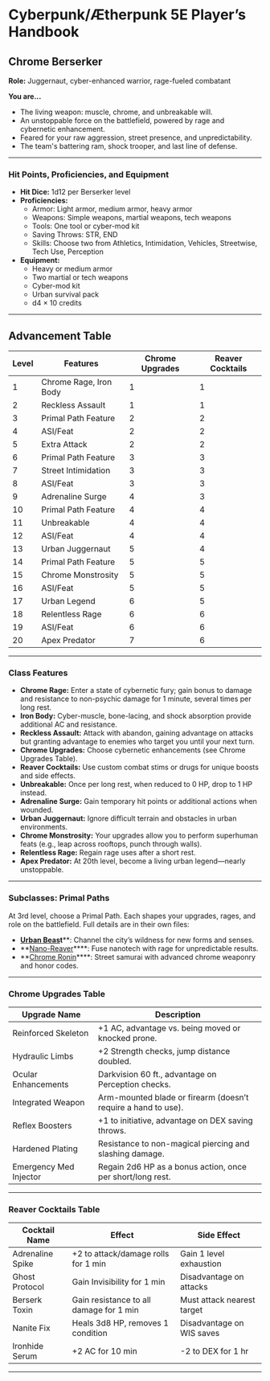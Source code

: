 # Cyberpunk/Ætherpunk 5E Player’s Handbook

## Chrome Berserker

**Role:** Juggernaut, cyber-enhanced warrior, rage-fueled combatant

**You are...**

- The living weapon: muscle, chrome, and unbreakable will.
- An unstoppable force on the battlefield, powered by rage and cybernetic enhancement.
- Feared for your raw aggression, street presence, and unpredictability.
- The team's battering ram, shock trooper, and last line of defense.

---

### Hit Points, Proficiencies, and Equipment

- **Hit Dice:** 1d12 per Berserker level
- **Proficiencies:**
    - Armor: Light armor, medium armor, heavy armor
    - Weapons: Simple weapons, martial weapons, tech weapons
    - Tools: One tool or cyber-mod kit
    - Saving Throws: STR, END
    - Skills: Choose two from Athletics, Intimidation, Vehicles, Streetwise, Tech Use, Perception
- **Equipment:**
    - Heavy or medium armor
    - Two martial or tech weapons
    - Cyber-mod kit
    - Urban survival pack
    - d4 × 10 credits

---

## Advancement Table

|Level|Features|Chrome Upgrades|Reaver Cocktails|
|---|---|---|---|
|1|Chrome Rage, Iron Body|1|1|
|2|Reckless Assault|1|1|
|3|Primal Path Feature|2|2|
|4|ASI/Feat|2|2|
|5|Extra Attack|2|2|
|6|Primal Path Feature|3|3|
|7|Street Intimidation|3|3|
|8|ASI/Feat|3|3|
|9|Adrenaline Surge|4|3|
|10|Primal Path Feature|4|4|
|11|Unbreakable|4|4|
|12|ASI/Feat|4|4|
|13|Urban Juggernaut|5|4|
|14|Primal Path Feature|5|5|
|15|Chrome Monstrosity|5|5|
|16|ASI/Feat|5|5|
|17|Urban Legend|6|5|
|18|Relentless Rage|6|6|
|19|ASI/Feat|6|6|
|20|Apex Predator|7|6|

---

### Class Features

- **Chrome Rage:** Enter a state of cybernetic fury; gain bonus to damage and resistance to non-psychic damage for 1 minute, several times per long rest.
- **Iron Body:** Cyber-muscle, bone-lacing, and shock absorption provide additional AC and resistance.
- **Reckless Assault:** Attack with abandon, gaining advantage on attacks but granting advantage to enemies who target you until your next turn.
- **Chrome Upgrades:** Choose cybernetic enhancements (see Chrome Upgrades Table).
- **Reaver Cocktails:** Use custom combat stims or drugs for unique boosts and side effects.
- **Unbreakable:** Once per long rest, when reduced to 0 HP, drop to 1 HP instead.
- **Adrenaline Surge:** Gain temporary hit points or additional actions when wounded.
- **Urban Juggernaut:** Ignore difficult terrain and obstacles in urban environments.
- **Chrome Monstrosity:** Your upgrades allow you to perform superhuman feats (e.g., leap across rooftops, punch through walls).
- **Relentless Rage:** Regain rage uses after a short rest.
- **Apex Predator:** At 20th level, become a living urban legend—nearly unstoppable.

---

### Subclasses: Primal Paths

At 3rd level, choose a Primal Path. Each shapes your upgrades, rages, and role on the battlefield. Full details are in their own files:

- **[Urban Beas](Urban%20Beas)t****: Channel the city’s wildness for new forms and senses.
- **[Nano-Reaver](Chrome%20Berserker%20Subclasses/Nano-Reaver.md)****: Fuse nanotech with rage for unpredictable results.
- **[Chrome Ronin](Chrome%20Berserker%20Subclasses/Chrome%20Ronin.md)****: Street samurai with advanced chrome weaponry and honor codes.
---

### Chrome Upgrades Table

|Upgrade Name|Description|
|---|---|
|Reinforced Skeleton|+1 AC, advantage vs. being moved or knocked prone.|
|Hydraulic Limbs|+2 Strength checks, jump distance doubled.|
|Ocular Enhancements|Darkvision 60 ft., advantage on Perception checks.|
|Integrated Weapon|Arm-mounted blade or firearm (doesn’t require a hand to use).|
|Reflex Boosters|+1 to initiative, advantage on DEX saving throws.|
|Hardened Plating|Resistance to non-magical piercing and slashing damage.|
|Emergency Med Injector|Regain 2d6 HP as a bonus action, once per short/long rest.|

---

### Reaver Cocktails Table

|Cocktail Name|Effect|Side Effect|
|---|---|---|
|Adrenaline Spike|+2 to attack/damage rolls for 1 min|Gain 1 level exhaustion|
|Ghost Protocol|Gain Invisibility for 1 min|Disadvantage on attacks|
|Berserk Toxin|Gain resistance to all damage for 1 min|Must attack nearest target|
|Nanite Fix|Heals 3d8 HP, removes 1 condition|Disadvantage on WIS saves|
|Ironhide Serum|+2 AC for 10 min|-2 to DEX for 1 hr|

---
